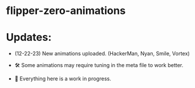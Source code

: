 # flipper-zero-animations


# Updates:

* (12-22-23) New animations uploaded.
(HackerMan, Nyan, Smile, Vortex)
  
* 🛠️ Some animations may require tuning in the meta file to work better.

* 🚧 Everything here is a work in progress.
